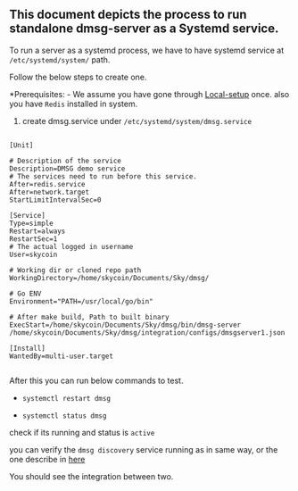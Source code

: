 ## This document depicts the process to run standalone dmsg-server as a Systemd service.


To run a server as a systemd process, we have to have systemd service at ```/etc/systemd/system/```  path. 

Follow the below steps to create one.

*Prerequisites:
    - We assume you have gone through [Local-setup](https://github.com/skycoin/dmsg/blob/master/integration/README.md) once. also you have ```Redis``` installed in system.


1. create dmsg.service under ```/etc/systemd/system/dmsg.service```

```

[Unit]

# Description of the service
Description=DMSG demo service
# The services need to run before this service.
After=redis.service
After=network.target
StartLimitIntervalSec=0

[Service]
Type=simple
Restart=always
RestartSec=1
# The actual logged in username
User=skycoin

# Working dir or cloned repo path
WorkingDirectory=/home/skycoin/Documents/Sky/dmsg/

# Go ENV
Environment="PATH=/usr/local/go/bin"

# After make build, Path to built binary
ExecStart=/home/skycoin/Documents/Sky/dmsg/bin/dmsg-server /home/skycoin/Documents/Sky/dmsg/integration/configs/dmsgserver1.json

[Install]
WantedBy=multi-user.target


```

After this you can run below commands to test.

- ```systemctl restart dmsg```

- ```systemctl status dmsg```

check if its running and status is ```active```

you can verify the ```dmsg discovery``` service running as in same way, or the one describe in [here](https://github.com/skycoin/dmsg/blob/master/integration/README.md)

You should see the integration between two.
